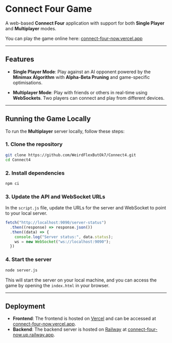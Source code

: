 
# Connect Four Game

A web-based **Connect Four** application with support for both **Single Player** and **Multiplayer** modes.

You can play the game online here: [connect-four-now.vercel.app](https://connect-four-now.vercel.app/)

---

## Features

- **Single Player Mode**: Play against an AI opponent powered by the **Minimax Algorithm** with **Alpha-Beta Pruning** and game-specific optimisations.
  
- **Multiplayer Mode**: Play with friends or others in real-time using **WebSockets**. Two players can connect and play from different devices.

---

## Running the Game Locally

To run the **Multiplayer** server locally, follow these steps:

### 1. Clone the repository

```bash
git clone https://github.com/WeirdFlexButOk7/Connect4.git
cd Connect4
```

### 2. Install dependencies

```bash
npm ci
```

### 3. Update the API and WebSocket URLs

In the `script.js` file, update the URLs for the server and WebSocket to point to your local server.

```javascript
fetch("http://localhost:9090/server-status")
  .then((response) => response.json())
  .then((data) => {
    console.log("Server status:", data.status);
    ws = new WebSocket("ws://localhost:9090");
  })
```

### 4. Start the server

```bash
node server.js
```

This will start the server on your local machine, and you can access the game by opening the `index.html` in your browser.

---

## Deployment

- **Frontend**: The frontend is hosted on [Vercel](https://vercel.com/) and can be accessed at [connect-four-now.vercel.app](https://connect-four-now.vercel.app/).
- **Backend**: The backend server is hosted on [Railway](https://railway.app/) at [connect-four-now.up.railway.app](https://connect-four-now.up.railway.app/).
